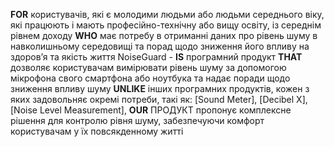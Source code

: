 **FOR** користувачів, які є молодими людьми або людьми середнього віку, які працюють і мають професійно-технічну або вищу освіту, із середнім рівнем доходу
**WHO** має потребу в отриманні даних про рівень шуму в навколишньому середовищі та порад щодо зниження його впливу на здоров’я та якість життя
NoiseGuard - **IS** програмний продукт
**THAT** дозволяє користувачам вимірювати рівень шуму за допомогою мікрофона свого смартфона або ноутбука та надає поради щодо зниження впливу шуму
**UNLIKE** інших програмних продуктів, кожен з яких задовольняє окремі потреби, такі як: [Sound Meter], [Decibel X], [Noise Level Measurement], 
**OUR** ПРОДУКТ пропонує комплексне рішення для контролю рівня шуму, забезпечуючи комфорт користувачам у їх повсякденному житті
